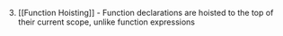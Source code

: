 3. [[Function Hoisting]] - Function declarations are hoisted to the top of their current scope, unlike function expressions